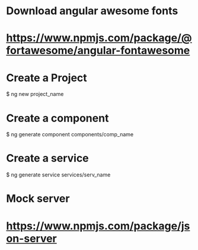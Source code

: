 # Download angular awesome fonts
# https://www.npmjs.com/package/@fortawesome/angular-fontawesome

# Create a Project
 $ ng new project_name

# Create a component
 $ ng generate component components/comp_name

# Create a service
 $ ng generate service services/serv_name

# Mock server
# https://www.npmjs.com/package/json-server
